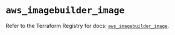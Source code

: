 # `aws_imagebuilder_image`

Refer to the Terraform Registry for docs: [`aws_imagebuilder_image`](https://registry.terraform.io/providers/hashicorp/aws/6.14.0/docs/resources/imagebuilder_image).
